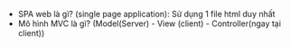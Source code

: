 - SPA web là gì? (single page application): Sử dụng 1 file html duy nhất
- Mô hình MVC là gì? (Model(Server) - View (client) - Controller(ngay tại client))
